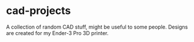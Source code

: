 # cad-projects
A collection of random CAD stuff, might be useful to some people. Designs are created for my Ender-3 Pro 3D printer.

